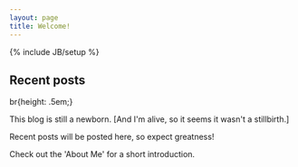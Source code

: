 ```yaml
---
layout: page
title: Welcome!
---
```

{% include JB/setup %}
## Recent posts

br{height: .5em;}

This blog is still a newborn. [And I'm alive, so it seems it wasn't a stillbirth.] 

Recent posts will be posted here, so expect greatness!

Check out the 'About Me' for a short introduction. 




<!-- ## To-Do

<ul>
<li>Make my blog debut! Will be in place of "Touching Base"
</ul>


-->